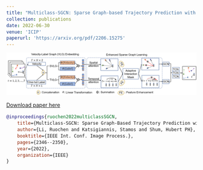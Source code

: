 ```yaml
---
title: "Multiclass-SGCN: Sparse Graph-based Trajectory Prediction with Agent Class Embedding"
collection: publications
date: 2022-06-30
venue: 'ICIP'
paperurl: 'https://arxiv.org/pdf/2206.15275'
---
```

![Overview of Multiclass-SGCN](images/Multiclass-SGCN.png)

[Download paper here](https://arxiv.org/abs/2206.15275)

```bibtex
@inproceedings{ruochen2022multiclassSGCN,
    title={Multiclass-SGCN: Sparse Graph-Based Trajectory Prediction with Agent Class Embedding},
    author={Li, Ruochen and Katsigiannis, Stamos and Shum, Hubert PH},
    booktitle={IEEE Int. Conf. Image Process.},
    pages={2346--2350},
    year={2022},
    organization={IEEE}
}
```